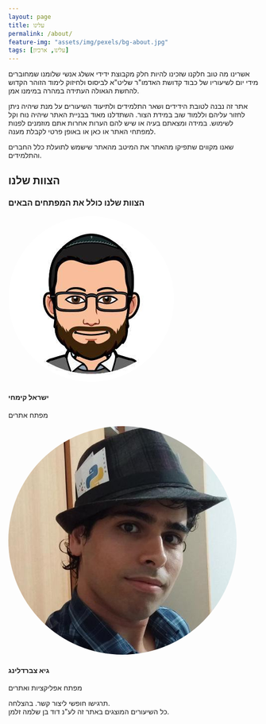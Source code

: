 ```yaml
---
layout: page
title: עלינו
permalink: /about/
feature-img: "assets/img/pexels/bg-about.jpg"
tags: [עלינו, ארכיון]
---
```


<!-- About Section -->
<p>
  אשרינו מה טוב חלקנו שזכינו להיות חלק מקבוצת ידידי אשלג אנשי שלומנו שמחוברים מידי יום לשיעוריו
  של כבוד קדושת האדמו"ר שליט"א לביסוס ולחיזוק לימוד הזוהר הקדוש להחשת הגאולה העתידה במהרה במימנו אמן.
</p>
<p>
  אתר זה נבנה לטובת הידידים ושאר התלמידים ולתיעוד השיעורים על מנת שיהיה ניתן לחזור עליהם וללמוד שוב
  במידת הצור. השתדלנו מאוד בבניית האתר שיהיה נוח וקל לשימוש. במידה ומצאתם בעיה או שיש להם הערות אחרות
  אתם מוזמנים לפנות למפתחי האתר או כאן או באופן פרטי לקבלת מענה.
</p>
<p>
  שאנו מקווים שתפיקו מהאתר את המיטב מהאתר שישמש לתועלת כלל החברים והתלמידים.
</p>

<div class="container">
  <div class="row-about">
    <div class="col-lg-12 text-center">
      <h2 class="section-heading">הצוות שלנו</h2>
      <h3 class="section-subheading text-muted">הצוות שלנו כולל את המפתחים הבאים</h3>
    </div>
  </div>
  <div class="row-about text-center">
    <div class="team-member text-center">
      <img class="fa-stack fa-lg" src="../assets/img/team/1.jpeg" style="border-radius:50%;" alt="">
      <br>
      <h4>ישראל קימחי</h4>
      <p class="text-muted">מפתח אתרים</p>
      <ul class="center-img list-inline social-buttons" style="padding-left: 0;list-style: none;">
        <div class="center-img">
          <div class="row center-small-img">
            <li>
              <a href="mailto:yisraelk123@gmail.com">
                <span class="fa-stack fa-lg">
                  <i class="fa fa-circle fa-stack-2x"></i>
                  <i class="fa fa-envelope fa-stack-1x fa-inverse"></i>
                </span>
              </a>
            </li>
          </div>
        </div>
      </ul>
    </div>
    <div class="team-member text-center">
      <img class="fa-stack fa-lg" src="../assets/img/team/3.jpeg" style="border-radius:50%;" alt="">
      <br>
      <h4>גיא צברדלינג</h4>
      <p class="text-muted">מפתח אפליקציות ואתרים</p>
      <ul class="row-about list-inline" style="padding-left: 0;list-style: none;">
        <div class="center-img">
          <div class="row">
            <li>
              <a href="https://twitter.com/guyzwerdling">
                <span class="fa-stack fa-lg">
                  <i class="fa fa-circle fa-stack-2x"></i>
                  <i class="fa fa-twitter fa-stack-1x fa-inverse"></i>
                </span>
              </a>
            </li>
            <li>
              <a href="https://www.facebook.com/guy.zwerdling">
                <span class="fa-stack fa-lg">
                  <i class="fa fa-circle fa-stack-2x"></i>
                  <i class="fa fa-facebook-f fa-stack-1x fa-inverse"></i>
                </span>
              </a>
            </li>
            <li>
              <a href="https://linkedin.com/in/guy-zwerdling">
                <span class="fa-stack fa-lg">
                  <i class="fa fa-circle fa-stack-2x"></i>
                  <i class="fa fa-linkedin fa-stack-1x fa-inverse"></i>
                </span>
              </a>
            </li>
            <il>
              <a href="https://github.com/zwerd">
                <span class="fa-stack fa-lg">
                  <i class="fa fa-circle fa-stack-2x"></i>
                  <i class="fa fa-github fa-stack-1x fa-inverse"></i>
                </span>
              </a>
            </il>
          </div>
        </div>
      </ul>
    </div>
    <p>
    תרגישו חופשי ליצור קשר. בהצלחה.
    <br>
    כל השיעורים המוצגים באתר זה לע"נ דוד בן שלמה זלמן.
    </p>
  </div>
</div>